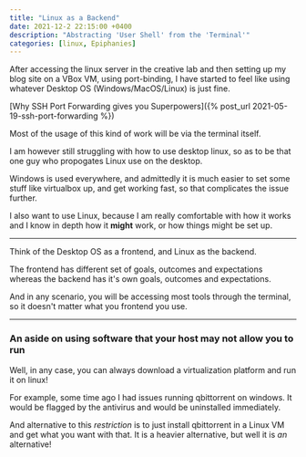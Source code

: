 ```yaml
---
title: "Linux as a Backend"
date: 2021-12-2 22:15:00 +0400
description: "Abstracting 'User Shell' from the 'Terminal'"
categories: [linux, Epiphanies]
---
```


After accessing the linux server in the creative lab and then setting up my blog site on a VBox VM, using port-binding, I have started to feel like using whatever Desktop OS (Windows/MacOS/Linux) is just fine. 

[Why SSH Port Forwarding gives you Superpowers]({% post_url 2021-05-19-ssh-port-forwarding %})

Most of the usage of this kind of work will be via the terminal itself.

I am however still struggling with how to use desktop linux, so as to be that one guy who propogates Linux use on the desktop.

Windows is used everywhere, and admittedly it is much easier to set some stuff like virtualbox up, and get working fast, so that complicates the issue further.

I also want to use Linux, because I am really comfortable with how it works and I know in depth how it **might** work, or how things might be set up.

---

Think of the Desktop OS as a frontend, and Linux as the backend.

The frontend has different set of goals, outcomes and expectations whereas the backend has it's own goals, outcomes and expectations.

And in any scenario, you will be accessing most tools through the terminal, so it doesn't matter what you frontend you use.

---

### An aside on using software that your host may not allow you to run

Well, in any case, you can always download a virtualization platform and run it on linux!

For example, some time ago I had issues running qbittorrent on windows. It would be flagged by the antivirus and would be uninstalled immediately.

And alternative to this *restriction* is to just install qbittorrent in a Linux VM and get what you want with that. It is a heavier alternative, but well it is *an* alternative!
